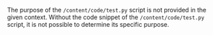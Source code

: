 The purpose of the `/content/code/test.py` script is not provided in the given context. Without the code snippet of the `/content/code/test.py` script, it is not possible to determine its specific purpose.